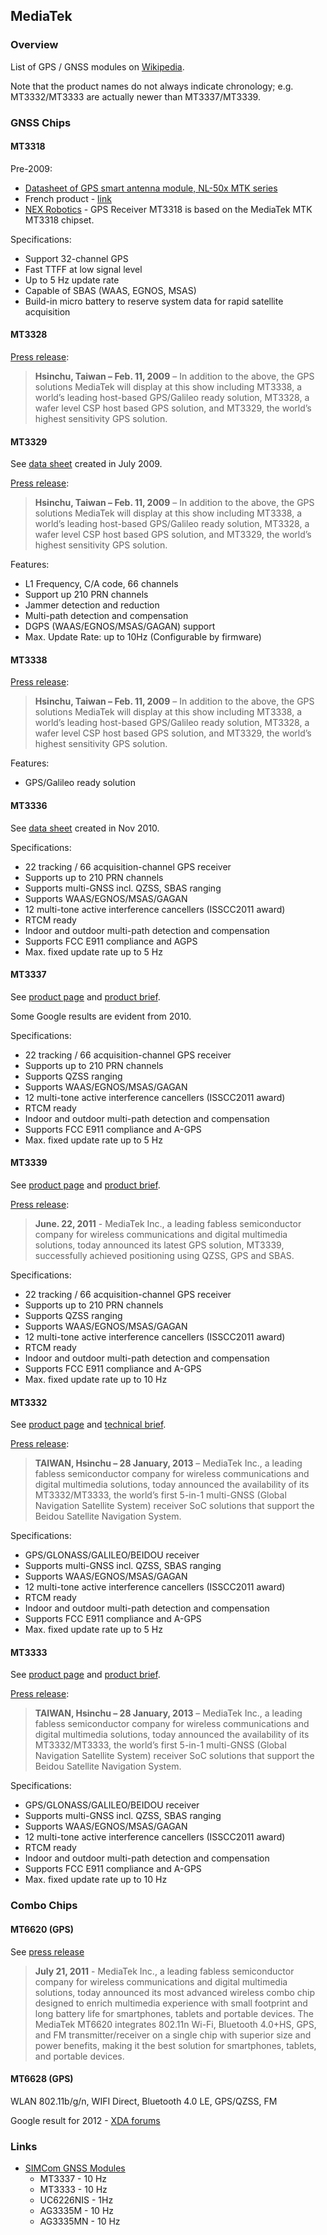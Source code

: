 ## MediaTek

### Overview

List of GPS / GNSS modules on [Wikipedia](https://en.wikipedia.org/wiki/MediaTek#GNSS_modules).

Note that the product names do not always indicate chronology; e.g. MT3332/MT3333 are actually newer than MT3337/MT3339.



### GNSS Chips

#### MT3318

Pre-2009:

- [Datasheet of GPS smart antenna module, NL-50x MTK series](https://www.navilock.com/files/16981.download)
- French product - [link](https://mesnotices.20minutes.fr/manuel-notice-mode-emploi/HOLUX/M-1200-_F)
- [NEX Robotics](https://www.edaboard.com/attachments/gps-manual-pdf.85165/) - GPS Receiver MT3318 is based on the MediaTek MTK MT3318 chipset.

Specifications:

- Support 32-channel GPS
- Fast TTFF at low signal level
- Up to 5 Hz update rate
- Capable of SBAS (WAAS, EGNOS, MSAS)
- Build-in micro battery to reserve system data for rapid satellite acquisition



#### MT3328

[Press release](https://corp.mediatek.com/news-events/press-releases/mediatek-to-demonstrate-wireless-solutions-at-mobile-world-congress):

> **Hsinchu, Taiwan – Feb. 11, 2009** – In addition to the above, the GPS solutions MediaTek will display at this show including MT3338, a world’s leading host-based GPS/Galileo ready solution, MT3328, a wafer level CSP host based GPS solution, and MT3329, the world’s highest sensitivity GPS solution.



#### MT3329

See [data sheet](https://www.puntoflotante.net/MEDIATEK-3329.pdf) created in July 2009.

[Press release](https://corp.mediatek.com/news-events/press-releases/mediatek-to-demonstrate-wireless-solutions-at-mobile-world-congress):

> **Hsinchu, Taiwan – Feb. 11, 2009** – In addition to the above, the GPS solutions MediaTek will display at this show including MT3338, a world’s leading host-based GPS/Galileo ready solution, MT3328, a wafer level CSP host based GPS solution, and MT3329, the world’s highest sensitivity GPS solution.

Features:

- L1 Frequency, C/A code, 66 channels      
- Support up 210 PRN channels      
- Jammer detection and reduction      
- Multi-path detection and compensation      
- DGPS (WAAS/EGNOS/MSAS/GAGAN) support
- Max. Update Rate: up to 10Hz (Configurable by firmware) 



#### MT3338

[Press release](https://corp.mediatek.com/news-events/press-releases/mediatek-to-demonstrate-wireless-solutions-at-mobile-world-congress):

> **Hsinchu, Taiwan – Feb. 11, 2009** – In addition to the above, the GPS solutions MediaTek will display at this show including MT3338, a world’s leading host-based GPS/Galileo ready solution, MT3328, a wafer level CSP host based GPS solution, and MT3329, the world’s highest sensitivity GPS solution.

Features:

- GPS/Galileo ready solution



#### MT3336

See [data sheet](https://semiconductors.es/datasheet-pdf/1254121/MT3336.html) created in Nov 2010.

Specifications:

- 22 tracking / 66 acquisition-channel GPS receiver
- Supports up to 210 PRN channels
- Supports multi-GNSS incl. QZSS, SBAS ranging
- Supports WAAS/EGNOS/MSAS/GAGAN
- 12 multi-tone active interference cancellers (ISSCC2011 award)
- RTCM ready
- Indoor and outdoor multi-path detection and compensation
- Supports FCC E911 compliance and AGPS
- Max. fixed update rate up to 5 Hz



#### MT3337

See [product page](https://www.mediatek.com/products/location-intelligence/mt3337) and [product brief](https://d86o2zu8ugzlg.cloudfront.net/mediatek-craft/documents/mt3337/MT3337_Product_Brief.pdf).

Some Google results are evident from 2010.

Specifications:

- 22 tracking / 66 acquisition-channel GPS receiver
- Supports up to 210 PRN channels
- Supports QZSS ranging
- Supports WAAS/EGNOS/MSAS/GAGAN
- 12 multi-tone active interference cancellers (ISSCC2011 award)
- RTCM ready
- Indoor and outdoor multi-path detection and compensation
- Supports FCC E911 compliance and A-GPS
- Max. fixed update rate up to 5 Hz  



#### MT3339

See [product page](https://www.mediatek.com/products/location-intelligence/mt3339) and [product brief](https://www.kaf401.rloc.ru/SNS/MT3339_Product_Brief.pdf).

[Press release](https://corp.mediatek.com/news-events/press-releases/mediatek-announces-its-latest-gps-solution-supporting-qzss):

> **June. 22, 2011** - MediaTek Inc., a leading fabless semiconductor company for wireless communications and digital multimedia solutions, today announced its latest GPS solution, MT3339, successfully achieved positioning using QZSS, GPS and SBAS.

Specifications:

- 22 tracking / 66 acquisition-channel GPS receiver
- Supports up to 210 PRN channels
- Supports QZSS ranging
- Supports WAAS/EGNOS/MSAS/GAGAN
- 12 multi-tone active interference cancellers (ISSCC2011 award)
- RTCM ready
- Indoor and outdoor multi-path detection and compensation
- Supports FCC E911 compliance and A-GPS
- Max. fixed update rate up to 10 Hz



#### MT3332

See [product page](https://www.mediatek.com/products/wearables/mt3332) and [technical brief](https://np.micro-semiconductor.hk/datasheet/84-102030002.pdf).

[Press release](https://corp.mediatek.com/news-events/press-releases/mediatek-announces-worlds-1st-5-in-1-multi-gnss-receiver-soc-solutions-supporting-beidou-satellite-navigation-system):

> **TAIWAN, Hsinchu – 28 January, 2013** – MediaTek Inc., a leading fabless semiconductor company for wireless communications and digital multimedia solutions, today announced the availability of its MT3332/MT3333, the world’s first 5-in-1 multi-GNSS (Global Navigation Satellite System) receiver SoC solutions that support the Beidou Satellite Navigation System. 

Specifications:

- GPS/GLONASS/GALILEO/BEIDOU receiver
- Supports multi-GNSS incl. QZSS, SBAS ranging
- Supports WAAS/EGNOS/MSAS/GAGAN
- 12 multi-tone active interference cancellers (ISSCC2011 award)
- RTCM ready
- Indoor and outdoor multi-path detection and compensation
- Supports FCC E911 compliance and A-GPS
- Max. fixed update rate up to 5 Hz



#### MT3333

See [product page](https://www.mediatek.com/products/location-intelligence/mt3333) and [product brief](http://docs.mirifica.eu/MediaTek.com/MT3333/MT3333_Product_Brief.pdf).

[Press release](https://corp.mediatek.com/news-events/press-releases/mediatek-announces-worlds-1st-5-in-1-multi-gnss-receiver-soc-solutions-supporting-beidou-satellite-navigation-system):

> **TAIWAN, Hsinchu – 28 January, 2013** – MediaTek Inc., a leading fabless semiconductor company for wireless communications and digital multimedia solutions, today announced the availability of its MT3332/MT3333, the world’s first 5-in-1 multi-GNSS (Global Navigation Satellite System) receiver SoC solutions that support the Beidou Satellite Navigation System. 

Specifications:

- GPS/GLONASS/GALILEO/BEIDOU receiver
- Supports multi-GNSS incl. QZSS, SBAS ranging
- Supports WAAS/EGNOS/MSAS/GAGAN
- 12 multi-tone active interference cancellers (ISSCC2011 award)
- RTCM ready
- Indoor and outdoor multi-path detection and compensation
- Supports FCC E911 compliance and A-GPS
- Max. fixed update rate up to 10 Hz




### Combo Chips

#### MT6620 (GPS)

See [press release](https://corp.mediatek.com/news-events/press-releases/mediatek-announces-worlds-smallest-4-in-1-combo-chip-wi-fi-bluetooth-gps-fm-solution)

> **July 21, 2011** - MediaTek Inc., a leading fabless semiconductor company for wireless communications and digital multimedia solutions, today announced its most advanced wireless combo chip designed to enrich multimedia experience with small footprint and long battery life for smartphones, tablets and portable devices. The MediaTek MT6620 integrates 802.11n Wi-Fi, Bluetooth 4.0+HS, GPS, and FM transmitter/receiver on a single chip with superior size and power benefits, making it the best solution for smartphones, tablets, and portable devices.



#### MT6628 (GPS)

WLAN 802.11b/g/n, WIFI Direct, Bluetooth 4.0 LE, GPS/QZSS, FM

Google result for 2012 - [XDA forums](https://xdaforums.com/t/guide-how-to-unbrick-your-mediatek-mt65xx.1943442/page-45)



### Links

- [SIMCom GNSS Modules](https://my.avnet.com/wcm/connect/d5df580b-c484-47d1-bcda-4df9e8d88d6a/P-367-E-01-2022-v1+SIMCom+GNSS+Guick+Guide.pdf?MOD=AJPERES&CVID=o2j.HhX)
  - MT3337 - 10 Hz
  - MT3333 - 10 Hz
  - UC6226NIS - 1Hz
  - AG3335M - 10 Hz
  - AG3335MN - 10 Hz
